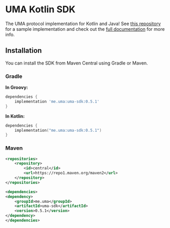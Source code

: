 # UMA Kotlin SDK

The UMA protocol implementation for Kotlin and Java!
See [this repository](https://github.com/lightsparkdev/kotlin-sdk/tree/develop/umaserverdemo) for a sample
implementation and check out the [full documentation](https://docs.uma.me) for more info.

## Installation

You can install the SDK from Maven Central using Gradle or Maven.

### Gradle

**In Groovy:**

```groovy
dependencies {
    implementation 'me.uma:uma-sdk:0.5.1'
}
```

**In Kotlin:**

```kotlin
dependencies {
    implementation("me.uma:uma-sdk:0.5.1")
}
```

### Maven

```xml
<repositories>
    <repository>
        <id>central</id>
        <url>https://repo1.maven.org/maven2</url>
    </repository>
</repositories>

<dependencies>
<dependency>
    <groupId>me.uma</groupId>
    <artifactId>uma-sdk</artifactId>
    <version>0.5.1</version>
</dependency>
</dependencies>
```
